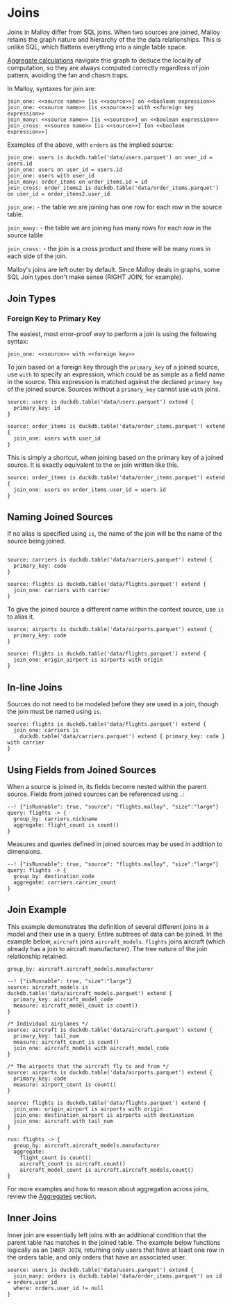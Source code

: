 # Joins

Joins in Malloy differ from SQL joins.  When two sources are joined,
Malloy retains the graph nature and hierarchy of the the data relationships. This is unlike
SQL, which flattens everything into a single table space.

[Aggregate calculations](aggregates.md) navigate this graph to deduce
the locality of computation, so they are always computed correctly regardless of join pattern, avoiding the fan and chasm traps.

In Malloy, syntaxes for join are:

```malloy
join_one: <<source name>> [is <<source>>] on <<boolean expression>>
join_one: <<source name>> [is <<source>>] with <<foreign key expression>>
join_many: <<source name>> [is <<source>>] on <<boolean expression>>
join_cross: <<source name>> [is <<source>>] [on <<boolean expression>>]
```

Examples of the above, with `orders` as the implied source:
```malloy
join_one: users is duckdb.table('data/users.parquet') on user_id = users.id
join_one: users on user_id = users.id
join_one: users with user_id
join_many: order_items on order_items.id = id
join_cross: order_items2 is duckdb.table('data/order_items.parquet') on user_id = order_items2.user_id
```

`join_one:` - the table we are joining has one row for each row in the source table.

`join_many:` - the table we are joining has many rows for each row in the source table

`join_cross:` - the join is a cross product and there will be many rows in each side of the join.


Malloy's joins are left outer by default.
Since Malloy deals in graphs, some SQL Join types don't make sense (RIGHT JOIN, for example).


## Join Types

### Foreign Key to Primary Key

The easiest, most error-proof way to perform a join is using the following syntax:

`join_one: <<source>> with <<foreign key>>`

To join based on a foreign key through the `primary_key` of a joined source, use `with` to specify an expression, which could be as simple as a field name in the source. This expression is matched against the declared `primary_key` of the joined source. Sources without a `primary_key` cannot use `with` joins.

```malloy
source: users is duckdb.table('data/users.parquet') extend {
  primary_key: id
}

source: order_items is duckdb.table('data/order_items.parquet') extend {
  join_one: users with user_id
}
```

This is simply a shortcut, when joining based on the primary key of a joined source. It is exactly equivalent to the `on` join written like this.

```malloy
source: order_items is duckdb.table('data/order_items.parquet') extend {
  join_one: users on order_items.user_id = users.id
}
```


## Naming Joined Sources

If no alias is specified using `is`, the name of the join will be the name of the source being joined.

```malloy

source: carriers is duckdb.table('data/carriers.parquet') extend {
  primary_key: code
}

source: flights is duckdb.table('data/flights.parquet') extend {
  join_one: carriers with carrier
}
```

To give the joined source a different name within the context source, use `is` to alias it.

```malloy
source: airports is duckdb.table('data/airports.parquet') extend {
  primary_key: code
}

source: flights is duckdb.table('data/flights.parquet') extend {
  join_one: origin_airport is airports with origin
}
```

## In-line Joins

Sources do not need to be modeled before they are used in a join, though the join must be named using `is`.

```malloy
source: flights is duckdb.table('data/flights.parquet') extend {
  join_one: carriers is 
    duckdb.table('data/carriers.parquet') extend { primary_key: code } with carrier
}
```

## Using Fields from Joined Sources

When a source is joined in, its fields become nested within the parent source. Fields from joined sources can be referenced using `.`:

```malloy
--! {"isRunnable": true, "source": "flights.malloy", "size":"large"}
query: flights -> {
  group_by: carriers.nickname
  aggregate: flight_count is count()
}
```

Measures and queries defined in joined sources may be used in addition to dimensions.

```malloy
--! {"isRunnable": true, "source": "flights.malloy", "size":"large"}
query: flights -> {
  group_by: destination_code
  aggregate: carriers.carrier_count
}
```

## Join Example

This example demonstrates the definition of several different joins in a model and their use in a query.
Entire subtrees of data can be joined.  In the example below, `aircraft` joins `aircraft_models`.  `flights`
joins aircraft (which already has a join to aircraft manufacturer). The tree nature of the join relationship
retained.

```malloy
group_by: aircraft.aircraft_models.manufacturer
```

```malloy
--! {"isRunnable": true, "size":"large"}
source: aircraft_models is duckdb.table('data/aircraft_models.parquet') extend {
  primary_key: aircraft_model_code
  measure: aircraft_model_count is count()
}

/* Individual airplanes */
source: aircraft is duckdb.table('data/aircraft.parquet') extend {
  primary_key: tail_num
  measure: aircraft_count is count()
  join_one: aircraft_models with aircraft_model_code
}

/* The airports that the aircraft fly to and from */
source: airports is duckdb.table('data/airports.parquet') extend {
  primary_key: code
  measure: airport_count is count()
}

source: flights is duckdb.table('data/flights.parquet') extend {
  join_one: origin_airport is airports with origin
  join_one: destination_airport is airports with destination
  join_one: aircraft with tail_num
}

run: flights -> {
  group_by: aircraft.aircraft_models.manufacturer
  aggregate:
    flight_count is count()
    aircraft_count is aircraft.count()
    aircraft_model_count is aircraft.aircraft_models.count()
}
```

For more examples and how to reason about aggregation across joins, review the [Aggregates](aggregates.md) section.

## Inner Joins

Inner join are essentially left joins with an additional condition that the parent table has matches in the joined table. The example below functions logically as an <code>INNER JOIN</code>, returning only users that have at least one row in the orders table, and only orders that have an associated user.

```malloy
source: users is duckdb.table('data/users.parquet') extend {
  join_many: orders is duckdb.table('data/order_items.parquet') on id = orders.user_id
  where: orders.user_id != null
}
```
